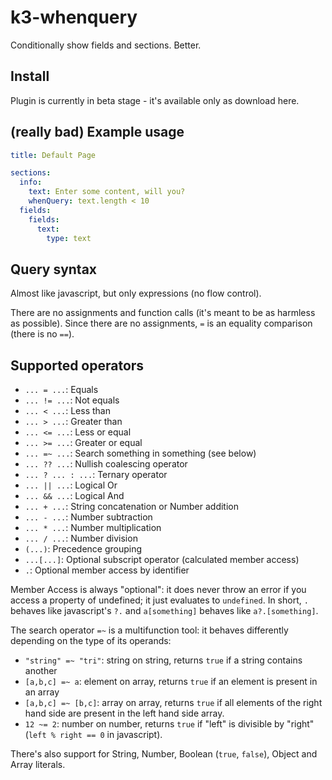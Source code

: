 # k3-whenquery
Conditionally show fields and sections. Better.

## Install
Plugin is currently in beta stage - it's available only as download here. 

## (really bad) Example usage
```yml
title: Default Page

sections:
  info:
    text: Enter some content, will you?
    whenQuery: text.length < 10
  fields:
    fields:
      text:
        type: text
```

## Query syntax
Almost like javascript, but only expressions (no flow control).

There are no assignments and function calls (it's meant to be as harmless as possible). 
Since there are no assignments, `=` is an equality comparison (there is no `==`). 

## Supported operators
 - `... = ...`: Equals
 - `... != ...`: Not equals
 - `... < ...`: Less than
 - `... > ...`: Greater than
 - `... <= ...`: Less or equal
 - `... >= ...`: Greater or equal
 - `... =~ ...`: Search something in something (see below)
 - `... ?? ...`: Nullish coalescing operator 
 - `... ? ... : ...`: Ternary operator
 - `... || ...`: Logical Or
 - `... && ...`: Logical And
 - `... + ...`: String concatenation or Number addition
 - `... - ...`: Number subtraction
 - `... * ...`: Number multiplication
 - `... / ...`: Number division
 - `(...)`: Precedence grouping
 - `...[...]`: Optional subscript operator (calculated member access)
 - `.`: Optional member access by identifier

Member Access is always "optional": it does never throw an error if you access a property of undefined; it just evaluates to `undefined`. In short, `.` behaves like javascript's `?.` and `a[something]` behaves like `a?.[something]`. 

The search operator `=~` is a multifunction tool: it behaves differently depending on the type of its operands:
 - `"string" =~ "tri"`: string on string, returns `true` if a string contains another
 - `[a,b,c] =~ a`: element on array, returns `true` if an element is present in an array
 - `[a,b,c] =~ [b,c]`: array on array, returns `true` if all elements of the right hand side are present in the left hand side array. 
 - `12 ~= 2`: number on number, returns `true` if "left" is divisible by "right" (`left % right == 0` in javascript). 
 
 There's also support for String, Number, Boolean (`true`, `false`), Object and Array literals. 
 
